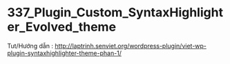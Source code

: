 337_Plugin_Custom_SyntaxHighlighter_Evolved_theme
=================================================

Tut/Hướng dẫn : http://laptrinh.senviet.org/wordpress-plugin/viet-wp-plugin-syntaxhighlighter-theme-phan-1/

